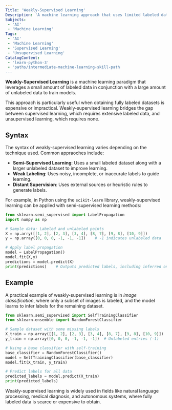```yaml
---
Title: 'Weakly-Supervised Learning'
Description: 'A machine learning approach that uses limited labeled data alongside large amounts of unlabeled data for training models.'
Subjects:
 - 'AI'
 - 'Machine Learning'
Tags:
 - 'AI'
 - 'Machine Learning'
 - 'Supervised Learning'
 - 'Unsupervised Learning'
CatalogContent:
 - 'learn-python-3'
 - 'paths/intermediate-machine-learning-skill-path
---
```


**Weakly-Supervised Learning** is a machine learning paradigm that leverages a small amount of labeled data in conjunction with a large amount of unlabeled data to train models.

This approach is particularly useful when obtaining fully labeled datasets is expensive or impractical. Weakly-supervised learning bridges the gap between supervised learning, which requires extensive labeled data, and unsupervised learning, which requires none.

## Syntax

The syntax of weakly-supervised learning varies depending on the technique used. Common appraoches include:

- **Semi-Supervised Learning**: Uses a small labeled dataset along with a larger unlabeled dataset to improve learning.
- **Weak Labeling**: Uses noisy, incomplete, or inaccurate labels to guide learning.
- **Distant Supervision**: Uses external sources or heuristic rules to generate labels.

For example, in Python using the `scikit-learn` library, weakly-supervised learning can be applied with semi-supervised learning methods:

```py
from sklearn.semi_supervised import LabelPropagation
import numpy as np

# Sample data: Labeled and unlabeled points
X = np.arry([[1, 2], [2, 3], [3, 4], [8, 7], [9, 8], [10, 9]])
y = np.array([0, 0, 0, -1, -1, -1])    # -1 indicates unlabeled data

# Apply label propagation
model = LabelPropagation()
model.fit(X,y)
predictions = model.predict(X)
print(predictions)    # Outputs predicted labels, including inferred ones
```

## Example

A practical example of weakly-supervised learning is in _image classification_, where only a subset of images is labeled, and the model learns to infer labels for the remaining dataset.

```py
from sklearn.semi_supervised import SelfTrainingClassifier
from sklearn.ensemble import RandomForestClassifier

# Sample dataset with some missing labels
X_train = np.array([[1, 2], [2, 3], [3, 4], [8, 7], [9, 8], [10, 9]])
y_train = np.array([0, 0, 0, -1, -1, -1])  # Unlabeled entries (-1)

# Using a base classifier with self-training
base_classifier = RandomForestClassifier()
model = SelfTrainingClassifier(base_classifier)
model.fit(X_train, y_train)

# Predict labels for all data
predicted_labels = model.predict(X_train)
print(predicted_labels)
```

Weakly-supervised learning is widely used in fields like natural language processing, medical diagnosis, and autonomous systems, where fully labeled data is scarce or expensive to obtain.

